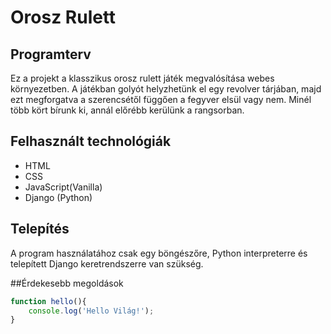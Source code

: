 # Orosz Rulett

## Programterv
Ez a projekt a klasszikus orosz rulett játék megvalósítása webes környezetben. A játékban golyót helyzhetünk el egy revolver tárjában, majd ezt megforgatva a szerencsétől függően a fegyver elsül vagy nem. Minél több kört bírunk ki, annál előrébb kerülünk a rangsorban.

## Felhasznált technológiák
- HTML
- CSS
- JavaScript(Vanilla)
- Django (Python)

## Telepítés
A program használatához csak egy böngészőre, Python interpreterre és telepített Django keretrendszerre van szükség.

##Érdekesebb megoldások
```javascript
function hello(){
	console.log('Hello Világ!');
}
```

